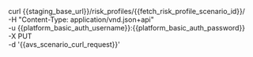 curl {{staging_base_url}}/risk_profiles/{{fetch_risk_profile_scenario_id}}/ \
    -H "Content-Type: application/vnd.json+api" \
    -u  {{platform_basic_auth_username}}:{{platform_basic_auth_password}} \
    -X PUT \
    -d '{{avs_scenario_curl_request}}'
